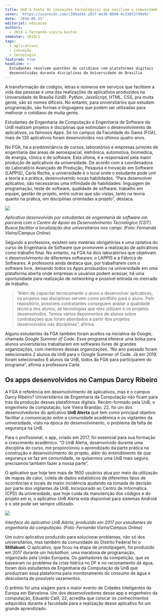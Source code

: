 ```yaml
---
title: UnB é fonte de inovações tecnológicas que auxiliam a comunidade
cover: 'https://ucarecdn.com/c399a241-2837-4e36-8808-4c330f2749e0/'
date: '2019-05-23'
editorial: educacao
authors:
  - 2019-1-fernanda-vieira-bastos
semester: 2019/1
tags:
  - aplicativos
  - inovação
  - tecnologia
featured: true
headline: >-
  Estudantes resolvem questões do cotidiano com plataformas digitais
  desenvolvidas durante disciplinas da Universidade de Brasília
---
```

A transformação de códigos, letras e números em serviços que facilitem a vida das pessoas é uma das realizações de aplicativos produzidos na Universidade de Brasília (UnB). Python, JavaScript, HTML, CSS, pra muita gente, são só nomes difíceis. No entanto, para universitários que estudam programação, são formas e linguagens que podem ser utilizadas para melhorar o cotidiano de muita gente.

Estudantes de Engenharia de Computação e Engenharia de Software da UnB realizam projetos e disciplinas que estimulam o desenvolvimento de aplicativos, os famosos _Apps_. Só no campus da Faculdade do Gama (FGA), mais de 130 aplicativos foram desenvolvidos nos últimos quatro anos.

No FGA, há a predominância de cursos, laboratórios e empresas juniores de engenharia das áreas de aeroespacial, eletrônica, automotiva, biomédica, de energia, clínica e de software. Esta última, é a responsável pela maior produção de aplicativos da universidade. De acordo com a coordenadora do Laboratório Avançado de Produção, Pesquisa e Inovação em Software (LAPPIS), Carla Rocha, a universidade é o local onde o estudante pode unir a teoria e a prática, desenvolvendo novas habilidades. “Para desenvolver aplicativo, são necessárias uma infinidade de habilidades: linguagem de programação, teste de software, qualidade de software, trabalho em equipe, gestão de projeto, entre outras que são vistas, tanto na teoria quanto na prática, em disciplinas orientadas a projeto”, destaca.

![](https://ucarecdn.com/653bbb99-5dbb-4f52-b6e1-3032e7055ab9/)

_Aplicativo desenvolvido por estudantes de engenharia de software em parceria com o Centro de Apoio ao Desenvolvimento Tecnológico (CDT). Busca facilitar a localização dos universitários nos campi. (Foto: Fernanda Vieira/Campus Online)_

Segundo a professora, existem seis matérias obrigatórias e uma optativa do curso de Engenharia de Software que promovem a realização de aplicativos como trabalho final. No entanto, na FGA há dois laboratórios que objetivam o desenvolvimento de diferentes softwares: o LAPPIS e a Fábrica de Softwares. A professora ainda destaca que, por trabalharem com o software livre, deixando todos os Apps produzidos na universidade em uma plataforma aberta onde empresas e usuários podem acessar, há uma oportunidade para realização de _networking_ e possível entrada no mercado de trabalho. 

> “Além de capacitar tecnicamente o aluno a desenvolver aplicativos, os projetos nas disciplinas servem como portfólio para o aluno. Pelo repositório, possíveis contratantes conseguem avaliar a qualidade técnica dos alunos, as tecnologias que eles utilizam e os projetos desenvolvidos. Temos vários depoimentos de alunos sobre contratações que foram abordados a partir dos projetos desenvolvidos nas disciplinas”, afirma.

Alguns estudantes da FGA também foram aceitos na iniciativa da Google, chamada _Google Summer of Code_. Esse programa oferece uma bolsa para alunos universitários trabalharem em softwares livres de grandes organizações, com mentores dessas organizações. “No ano passado foram selecionados 2 alunos da UnB para o Google Summer of Code. Já em 2019, foram selecionados 6 alunos da UnB, todos da FGA para participarem do programa”, afirma a professora Carla.

## Os apps desenvolvidos no Campus Darcy Ribeiro

A FGA é referência em desenvolvimento de aplicativos, mas e o campus Darcy Ribeiro? Universitários de Engenharia da Computação não ficam para trás da produção dessas plataformas digitais. Recém-formado pela UnB, o engenheiro de computação, Iure Vieira Brandão, 22, foi um dos desenvolvedores do aplicativo **UnB Alerta** que tem como principal objetivo facilitar a comunicação entre a comunidade acadêmica e os vigilantes da universidade, visto na época do desenvolvimento, o problema da falta de segurança na UnB. 

Para o profissional, o app, criado em 2017, foi essencial para sua formação e crescimento acadêmico. “O UnB Alerta, desenvolvido durante uma disciplina do curso, me proporcionou o aprendizado da parte prática na construção e desenvolvimento do projeto, além do entendimento de que segurança se faz em comunidade, se quisermos uma UnB mais segura, precisamos também fazer a nossa parte”.

O aplicativo que hoje tem mais de 1600 usuários atua por meio da utilização de mapas de calor, coleta de dados estatísticos de diferentes tipos de ocorrências e locais de maior incidência ajudando na tomada de decisão por parte dos vigilantes da UnB. Incorporado ao Centro de Informática (CPD) da universidade, que hoje cuida da manutenção dos códigos e do projeto em si, o aplicativo UnB Alerta está disponível para sistemas Android e o site pode ser sempre utilizado.

![](https://ucarecdn.com/b91c21d5-542c-4b7d-a89c-98cbda0285f3/)

_Interface do aplicativo UnB Alerta, produzido em 2017 por estudantes de engenharia da computação. (Foto: Fernanda Vieira/Campus Online)_

Um outro aplicativo produzido para solucionar problemas, não só dos universitários, mas também da comunidade do Distrito Federal foi o **Stillabunt**. O aplicativo, que ficou na etapa de prototipagem, foi produzido em 2017 durante um _hackathon_, uma maratona de programação, organizado pela União Europeia. Os ganhadores da competição, que se basearam no problema da crise hídrica no DF e no racionamento da água, foram dois estudantes de Engenharia da Computação da UnB que produziram essa plataforma para monitoramento do consumo de água e descoberta de possíveis vazamentos. 

O prêmio foi uma viagem para o maior evento de Cidades Inteligentes da Europa em Barcelona. Um dos desenvolvedores desse app e engenheiro da computação, Eduardo Calil, 22, acredita que colocar os conhecimentos adquiridos durante a faculdade para a realização desse aplicativo foi um grande aprendizado.
